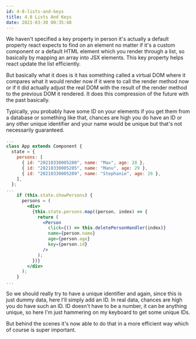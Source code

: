 ```yaml
---
id: 4-8-lists-and-keys
title: 4.8 Lists And Keys
date: 2021-03-30 00:35:48
---
```


We haven't specified a key property in person it's actually a default property react expects to find on an element no matter if it's a custom component or a default HTML element which you render through a list, so basically by mapping an array into JSX elements. This key property helps react update the list efficiently.

But basically what it does is it has something called a virtual DOM where it compares what it would render now if it were to call the render method now or if it did actually adjust the real DOM with the result of the render method to the previous DOM it rendered. It does this compression of the future with the past basically.

Typically, you probably have some ID on your elements if you get them from a database or something like that, chances are high you do have an ID or any other unique identifier and your name would be unique but that's not necessarily guaranteed.

```jsx title="App.js" {5-7,20}
...
class App extends Component {
  state = {
    persons: [
      { id: "20210330005200", name: "Max", age: 28 },
      { id: "20210330005205", name: "Manu", age: 29 },
      { id: "20210330005209", name: "Stephanie", age: 26 },
    ],
  };
...
    if (this.state.showPersons) {
      persons = (
        <div>
          {this.state.persons.map((person, index) => {
            return (
              <Person
                click={() => this.deletePersonHandler(index)}
                name={person.name}
                age={person.age}
                key={person.id}
              />
            );
          })}
        </div>
      );
    }
...
```

So we should really try to have a unique identifier and again, since this is just dummy data, here I'll simply add an ID. In real data, chances are high you do have such an ID. ID doesn't have to be a number, it can be anything unique, so here I'm just hammering on my keyboard to get some unique IDs.

But behind the scenes it's now able to do that in a more efficient way which of course is super important.
